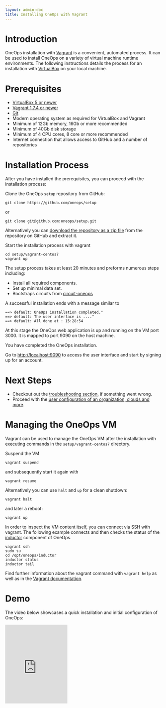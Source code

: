 ```yaml
---
layout: admin-doc
title: Installing OneOps with Vagrant
---
```


# Introduction

OneOps installation with [Vagrant](http://www.vagrantup.com) is a convenient, automated process. It can be used to
install OneOps on a variety of virtual machine runtime environments. The following instructions details the
process for an installation with [VirtualBox](https://www.virtualbox.org/) on your local machine.

# Prerequisites

- <a href="https://www.virtualbox.org/" target="_blank">VirtualBox 5 or newer</a>
- <a href="https://www.vagrantup.com/" target="_blank">Vagrant 1.7.4 or newer</a>
- <a href="https://git-scm.com/" target="_blank">Git</a>
- Modern operating system as required for VirtualBox and Vagrant
- Minimum of 12Gb memory, 16Gb or more recommended
- Minimum of 40Gb disk storage
- Minimum of 4 CPU cores, 8 core or more recommended
- Internet connection that allows access to GitHub and a number of repositories

# Installation Process

After you have installed the prerequisites, you can proceed with the installation process:

Clone the OneOps `setup` repository from GitHub:

```
git clone https://github.com/oneops/setup
``` 

or

```
git clone git@github.com:oneops/setup.git
```

Alternatively you can [download the repository as a zip file](https://github.com/oneops/setup/archive/master.zip)
from the repository on GitHub and extract it.

Start the installation process with vagrant

```
cd setup/vagrant-centos7
vagrant up
```

The setup process takes at least 20 minutes and preforms numerous steps including:

- Install all required components.
- Set up minimal data set.
- Bootstraps circuits from [circuit-oneops](https://github.com/oneops/circuit-oneops-1/)

A successful installation ends with a message similar to

```
==> default: OneOps installation completed."
==> default: The user interface is ...."
==> default: All done at : 15:28:54
```

At this stage the OneOps web application is up and running on the VM port 3000. It is mapped to port
9090 on the host machine.

You have completed the OneOps installation.

Go to [http://localhost:9090](http://localhost:9090) to access the user interface and start by signing up for an
account.

# Next Steps

- Checkout out the [troubleshooting section](/admin/testing/), if something went wrong.
- Proceed with the [user configuration of an organization, clouds and more](/user/overview).

# Managing the OneOps VM

Vagrant can be used to manage the OneOps VM after the installation with executing commands in the
`setup/vagrant-centos7` directory.

Suspend the VM

```
vagrant suspend
```

and subsequently start it again with

```
vagrant resume
```

Alternatively you can use `halt` and `up` for a clean shutdown:

```
vagrant halt
```

and later a reboot:

```
vagrant up
```

In order to inspect the VM content itself, you can connect via SSH with vagrant. The following example connects
and then checks the status of the [inductor](/admin/references/inductor.html) component of OneOps.

```
vagrant ssh
sudo su
cd /opt/oneops/inductor
inductor status
inductor tail
```

Find further information about the vagrant command with ```vagrant help``` as well as in the
[Vagrant documentation](https://www.vagrantup.com/docs/).

# Demo

The video below showcases a quick installation and initial configuration of OneOps:

<iframe src="https://player.vimeo.com/video/154112203" width="200 " height="253" frameborder="0" webkitallowfullscreen mozallowfullscreen allowfullscreen></iframe>


